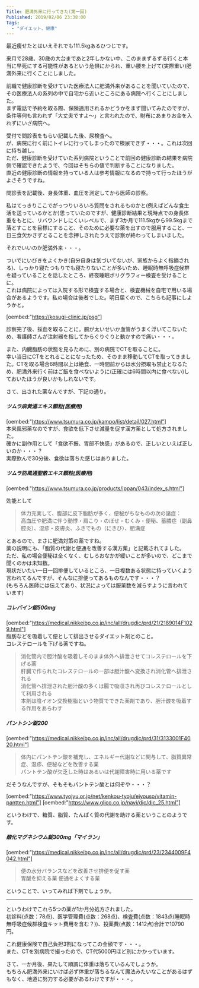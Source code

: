 ```yaml
---
Title: 肥満外来に行ってきた(第一回)
Published: 2019/02/06 23:38:00
Tags:
  - "ダイエット、健康"
---
```

最近痩せたとはいえそれでも111.5kgあるひつじです。  

来月で28歳、30歳の大台まであと2年しかない中、このままずるずる行くと本当に早死にする可能性があるという危惧にかられ、重い腰を上げて(実際重い)肥満外来に行くことにしました。  

<!-- more -->

前職で健康診断を受けていた医療法人に肥満外来があることを聞いていたので、その医療法人の系列の中で自宅から近いところにある病院へ行くことにしました。  
まず電話で予約を取る際、保険適用されるかどうかをまず聞いてみたのですが、条件等何も言われず「大丈夫ですよ～」と言われたので、財布にあまりお金を入れずにいざ病院へ。  

受付で問診表をもらい記載した後、尿検査へ。  
が、病院に行く前にトイレに行ってしまったので検尿できず・・・。これは次回に持ち越し。  
ただ、健康診断を受けていた系列病院ということで前回の健康診断の結果を病院側で確認できたようで、今回はそちらの値で判断することになりました。  
直近の健康診断の情報を持っている人は参考情報になるので持って行ったほうがよさそうですね。  

問診表を記載後、身長体重、血圧を測定してから医師の診察。  

私はてっきりここでがっつりいろいろ質問をされるものかと(例えばどんな食生活を送っているかとか)思っていたのですが、健康診断結果と現時点での身長体重をもとに、リバウンドしにくいレベルで、まず3か月で111.5kgから99.5kgまで落とすことを目標にすること、そのために必要な薬を出すので服用すること、一日三食欠かさずとることを念押しされたうえで診察が終わってしまいました。  

それでいいのか肥満外来・・・。  

ついでにいびきをよくかき(自分自身は気づいてないが、家族からよく指摘される)、しっかり寝たつもりでも寝たりないことが多いため、睡眠時無呼吸症候群を疑っていることを話したところ、終夜睡眠ポリグラフィー検査を受けることに。  
これは病院によっては入院する形で検査する場合と、検査機械を自宅で用いる場合があるようです。私の場合は後者でした。明日届くので、こちらも記事にしようかと。  

[oembed:"https://kosugi-clinic.jp/psg"]

診察完了後、採血を取ることに。腕が太いせいか血管がうまく浮いてこないため、看護師さんが注射器を指してからぐりぐりと動かすので痛い・・・。  

また、内臓脂肪の状態を見るために、別の病院でCTを取ることに。  
幸い当日にCTをとれることになったため、そのまま移動してCTを取ってきました。CTを取る場合6時間以上は絶食、一時間前からは水分摂取も禁止となるため、肥満外来行く前はご飯を食べないように(正確には6時間以内に食べない)しておいたほうが良いかもしれないです。  

さて、出された薬なんですが、下記の通り。  

##### ツムラ麻黄湯エキス顆粒(医療用)    
[oembed:"https://www.tsumura.co.jp/kampo/list/detail/027.html"]  
本来風邪薬なのですが、食欲を低下させ減量を促す漢方薬として処方されました。  
確かに副作用として「食欲不振、胃部不快感」があるので、正しいといえば正しいのか・・・？  
実際飲んで30分後、食欲は落ちた感じはありました。  

##### ツムラ防風通聖散エキス顆粒(医療用)   
[oembed:"https://www.tsumura.co.jp/products/ippan/043/index_s.html"]

効能として  
> 体力充実して、腹部に皮下脂肪が多く、便秘がちなものの次の諸症：  
> 高血圧や肥満に伴う動悸・肩こり・のぼせ・むくみ・便秘、蓄膿症（副鼻腔炎）、湿疹・皮膚炎、ふきでもの（にきび）、肥満症  

とあるので、まさに肥満対策の薬ですね。  
薬の説明にも、「脂質の代謝と便通を改善する漢方薬」と記載されてました。  
ただ、私の場合便秘は全くなく、むしろおなかが緩いことが多いので、どこまで聞くのかは未知数。  
現状だいたい一日一回排便しているところ、一日複数ある状態に持っていくよう言われてるんですが、そんなに排便ってあるものなんです・・・？  
(もちろん医師には伝えてあり、状況によっては服薬数を減らすように言われています)  

##### コレバイン錠500mg  
[oembed:"https://medical.nikkeibp.co.jp/inc/all/drugdic/prd/21/2189014F1029.html"]  
脂肪などを吸着して便として排出させるダイエット剤とのこと。  
コレステロールを下げる薬ですね。  

> 消化管内で胆汁酸を吸着しそのまま体外へ排泄させてコレステロールを下げる薬  
> 肝臓で作られたコレステロールの一部は胆汁酸へ変換され消化管へ排泄される  
> 消化管へ排泄された胆汁酸の多くは腸で吸収され再びコレステロールとして利用される  
> 本剤は陰イオン交換樹脂という物質でできた薬剤であり、胆汁酸を吸着する作用をあらわす  

##### パントシン錠200  
[oembed:"https://medical.nikkeibp.co.jp/inc/all/drugdic/prd/31/3133001F4020.html"]

> 体内にパントテン酸を補充し、エネルギー代謝などに関与して、脂質異常症、湿疹、便秘などを改善する薬  
> パントテン酸が欠乏した時はあるいは代謝障害時に用いる薬です  

だそうなんですが、そもそもパントテン酸とは何ぞや・・・？  

[oembed:"https://www.tyojyu.or.jp/net/kenkou-tyoju/eiyouso/vitamin-pantten.html"]
[oembed:"https://www.glico.co.jp/navi/dic/dic_25.html"]


というわけで、糖質、脂質、たんぱく質の代謝を助ける薬ということのようです。  

##### 酸化マグネシウム錠300mg「マイラン」  
[oembed:"https://medical.nikkeibp.co.jp/inc/all/drugdic/prd/23/2344009F4042.html"]  

> 便の水分バランスなどを改善させ排便を促す薬  
> 胃酸を抑える薬 便通をよくする薬  

ということで、いってみれば下剤でしょうか。  

---

というわけでこれら5つの薬が1か月分処方されました。  
初診料(点数：78点)、医学管理費(点数：268点)、検査費(点数：1843点(睡眠時無呼吸症候群検査キット費用を含む？))、投薬費(点数：1412点)合計で10790円。  

これ健康保険で自己負担3割になってこの金額です・・・。  
また、CTを別病院で撮ったので、CT代5000円ほど別にかかっています。  

さて、一か月後、果たして順調に体重は落ちているんでしょうか。  
もちろん肥満外来にいけば必ず体重が落ちるなんて魔法みたいなことがあるはずもなく、地道に努力する必要があるわけですが・・・。  
